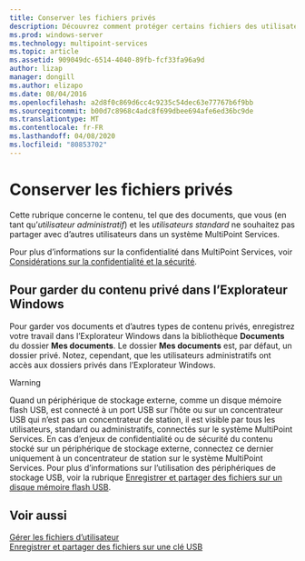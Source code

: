 ```yaml
---
title: Conserver les fichiers privés
description: Découvrez comment protéger certains fichiers des utilisateurs au sein de MultiPoint services
ms.prod: windows-server
ms.technology: multipoint-services
ms.topic: article
ms.assetid: 909049dc-6514-4040-89fb-fcf33fa96a9d
author: lizap
manager: dongill
ms.author: elizapo
ms.date: 08/04/2016
ms.openlocfilehash: a2d8f0c869d6cc4c9235c54dec63e77767b6f9bb
ms.sourcegitcommit: b00d7c8968c4adc8f699dbee694afe6ed36bc9de
ms.translationtype: MT
ms.contentlocale: fr-FR
ms.lasthandoff: 04/08/2020
ms.locfileid: "80853702"
---
```

# <a name="keep-files-private"></a>Conserver les fichiers privés
Cette rubrique concerne le contenu, tel que des documents, que vous \(en tant qu’*utilisateur administratif*\) et les *utilisateurs standard* ne souhaitez pas partager avec d’autres utilisateurs dans un système MultiPoint Services.  

Pour plus d’informations sur la confidentialité dans MultiPoint Services, voir [Considérations sur la confidentialité et la sécurité](Privacy-and-Security-Considerations.md).
  
## <a name="to-keep-content-private-in-windows-explorer"></a>Pour garder du contenu privé dans l’Explorateur Windows  
  
Pour garder vos documents et d’autres types de contenu privés, enregistrez votre travail dans l’Explorateur Windows dans la bibliothèque **Documents** du dossier **Mes documents**. Le dossier **Mes documents** est, par défaut, un dossier privé. Notez, cependant, que les utilisateurs administratifs ont accès aux dossiers privés dans l’Explorateur Windows.  
  
> [!WARNING]  
> Quand un périphérique de stockage externe, comme un disque mémoire flash USB, est connecté à un port USB sur l’hôte ou sur un concentrateur USB qui n’est pas un concentrateur de station, il est visible par tous les utilisateurs, standard ou administratifs, connectés sur le système MultiPoint Services. En cas d’enjeux de confidentialité ou de sécurité du contenu stocké sur un périphérique de stockage externe, connectez ce dernier uniquement à un concentrateur de station sur le système MultiPoint Services. Pour plus d’informations sur l’utilisation des périphériques de stockage USB, voir la rubrique [Enregistrer et partager des fichiers sur un disque mémoire flash USB](Save-and-Share-Files-on-a-USB-Flash-Drive.md).  
  
## <a name="see-also"></a>Voir aussi  
[Gérer les fichiers d’utilisateur](Manage-User-Files.md)  
[Enregistrer et partager des fichiers sur une clé USB](Save-and-Share-Files-on-a-USB-Flash-Drive.md)